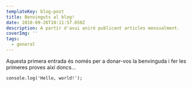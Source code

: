 ```yaml
---
templateKey: blog-post
title: Benvinguts al blog!
date: 2018-09-26T10:11:57.650Z
description: A partir d'avui aniré publicant articles mensualment.
coverImg: ''
tags:
  - general
---
```

Aquesta primera entrada és només per a donar-vos la benvinguda i fer les primeres proves així doncs...

```
console.log('Hello, world!');
```
